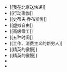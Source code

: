- [[我在北京送快递]]
- [[行动瑜伽]]
- [[史蒂夫·乔布斯传]]
- [[虚拟自由]]
- [[高级零工]]
- [[五种时间]]
- [[工作、消费主义的新穷人]]
- [[精英的傲慢]]
- [[精英的傲慢]]
-
-